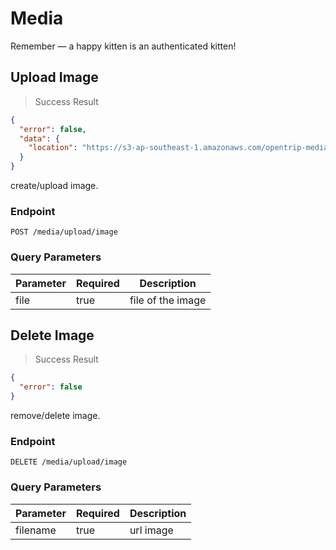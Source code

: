 # Media

<aside class="success">
Remember — a happy kitten is an authenticated kitten!
</aside>

## Upload Image
> Success Result

```json
{
  "error": false,
  "data": {
    "location": "https://s3-ap-southeast-1.amazonaws.com/opentrip-media/5933658b705c0a671c510acd_b33c20a2b602ecf6.jpg"
  }
}
```

create/upload image.

### Endpoint

`POST /media/upload/image`

### Query Parameters
Parameter | Required | Description
--------- | ------- | -----------
file | true | file of the image

## Delete Image
> Success Result

```json
{
  "error": false
}
```

remove/delete image.

### Endpoint

`DELETE /media/upload/image`

### Query Parameters
Parameter | Required | Description
--------- | ------- | -----------
filename | true | url image

